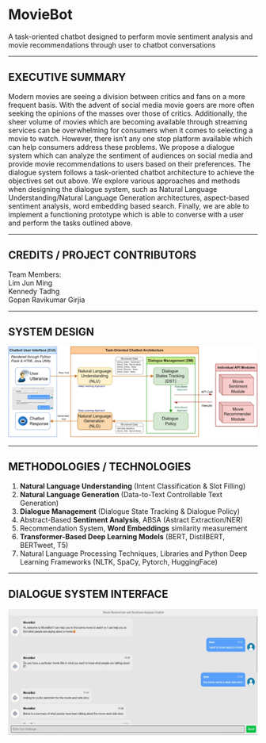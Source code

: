 # MovieBot
A task-oriented chatbot designed to perform movie sentiment analysis and movie recommendations through user to chatbot conversations

---

## EXECUTIVE SUMMARY
Modern movies are seeing a division between critics and fans on a more frequent basis. With the advent of social media movie goers are more often seeking the opinions of the masses over those of critics. Additionally, the sheer volume of movies which are becoming available through streaming services can be overwhelming for consumers when it comes to selecting a movie to watch. However, there isn’t any one stop platform available which can help consumers address these problems. We propose a dialogue system which can analyze the sentiment of audiences on social media and provide movie recommendations to users based on their preferences. The dialogue system follows a task-oriented chatbot architecture to achieve the objectives set out above. We explore various approaches and methods when designing the dialogue system, such as Natural Language Understanding/Natural Language Generation architectures, aspect-based sentiment analysis, word embedding based search. Finally, we are able to implement a functioning prototype which is able to converse with a user and perform the tasks outlined above.

---

## CREDITS / PROJECT CONTRIBUTORS
Team Members:<br>
Lim Jun Ming<br>
Kennedy Tadhg<br>
Gopan Ravikumar Girjia

---

## SYSTEM DESIGN
<p align="center">
  <img alt="Light" src="img/System_Design.jpg">

---

## METHODOLOGIES / TECHNOLOGIES
1. **Natural Language Understanding** (Intent Classification & Slot Filling)
2. **Natural Language Generation** (Data-to-Text Controllable Text Generation)
3. **Dialogue Management** (Dialogue State Tracking & Dialogue Policy)
4. Abstract-Based **Sentiment Analysis**, ABSA (Astract Extraction/NER)
5. Recommendation System, **Word Embeddings** similarity measurement
6. **Transformer-Based Deep Learning Models** (BERT, DistilBERT, BERTweet, T5)
7. Natural Language Processing Techniques, Libraries and Python Deep Learning Frameworks (NLTK, SpaCy, Pytorch, HuggingFace)

---
## DIALOGUE SYSTEM INTERFACE
<p align="center">
  <img alt="Light" src="img/Chatbot Interface.jpg">

